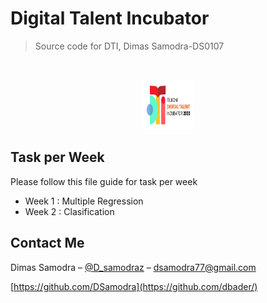 # Digital Talent Incubator
> Source code for DTI, Dimas Samodra-DS0107

<br />
<p align="center">
  <a href="https://github.com/othneildrew/Best-README-Template">
    <img src="header.png" alt="Logo" width="80" height="80">
  </a>
</p>

## Task per Week

Please follow this file guide for task per week
- Week 1 : Multiple Regression
- Week 2 : Clasification

## Contact Me

Dimas Samodra – [@D_samodraz](https://twitter.com/dbader_org) – dsamodra77@gmail.com


[https://github.com/DSamodra](https://github.com/dbader/)


